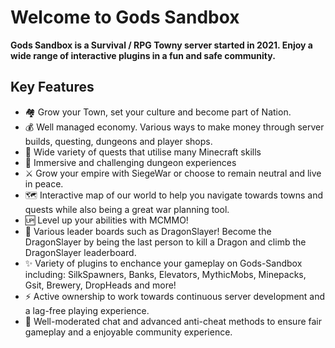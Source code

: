 # Welcome to Gods Sandbox

**Gods Sandbox is a Survival / RPG Towny server started in 2021. Enjoy a wide range of interactive plugins in a fun and safe community.**

## Key Features

- 🏘️ Grow your Town, set your culture and become part of Nation.
- 💰 Well managed economy. Various ways to make money through server builds, questing, dungeons and player shops.
- 🎯 Wide variety of quests that utilise many Minecraft skills
- 🐉 Immersive and challenging dungeon experiences
- ⚔️ Grow your empire with SiegeWar or choose to remain neutral and live in peace.
- 🗺️ Interactive map of our world to help you navigate towards towns and quests while also being a great war planning tool.
- 🆙 Level up your abilities with MCMMO!
- 🥇 Various leader boards such as DragonSlayer! Become the DragonSlayer by being the last person to kill a Dragon and climb the DragonSlayer leaderboard.
- ✨ Variety of plugins to enchance your gameplay on Gods-Sandbox including: SilkSpawners, Banks, Elevators, MythicMobs, Minepacks, Gsit, Brewery, DropHeads and more!
- ⚡ Active ownership to work towards continuous server development and a lag-free playing experience.
- 🔨 Well-moderated chat and advanced anti-cheat methods to ensure fair gameplay and a enjoyable community experience.
